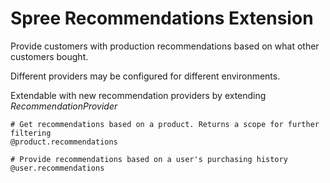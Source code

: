 # Spree Recommendations Extension

Provide customers with production recommendations based on what other customers bought. 

Different providers may be configured for different environments.

Extendable with new recommendation providers by extending *RecommendationProvider*

    # Get recommendations based on a product. Returns a scope for further filtering
    @product.recommendations
    
    # Provide recommendations based on a user's purchasing history
    @user.recommendations

